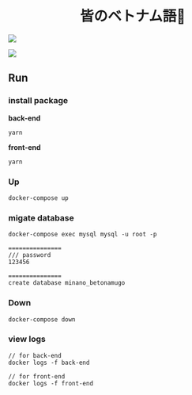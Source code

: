 <h1 align="center">皆のベトナム語👋</h1>
<p>
  <img src="https://img.shields.io/badge/version-1.0.0-blue.svg?cacheSeconds=2592000" />
</p>

![](/image/logo.png)


## Run

### install package

**back-end**
```
yarn
```
**front-end**
```
yarn
```
### Up
```
docker-compose up
```

### migate database
```
docker-compose exec mysql mysql -u root -p

===============
/// password
123456

===============
create database minano_betonamugo
```

### Down
```
docker-compose down
```

### view logs
```
// for back-end
docker logs -f back-end

// for front-end
docker logs -f front-end
```
